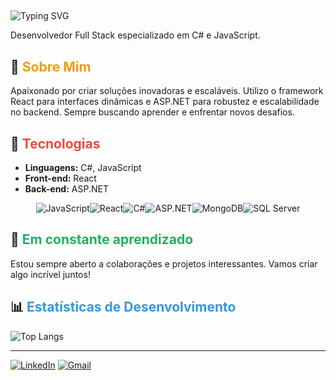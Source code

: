 ## <div align="center">
  <img src="https://readme-typing-svg.herokuapp.com?font=Fira+Code&size=24&pause=1000&color=f39c12&width=435&lines=Ol%C3%A1%2C+eu+sou+o+Roger!+Bem+vindo!" alt="Typing SVG" />
</div>

Desenvolvedor Full Stack especializado em C# e JavaScript.

## 🚀 <span style="color:#f39c12;">Sobre Mim</span>
Apaixonado por criar soluções inovadoras e escaláveis. Utilizo o framework React para interfaces dinâmicas e ASP.NET para robustez e escalabilidade no backend. Sempre buscando aprender e enfrentar novos desafios.

## 🔧 <span style="color:#e74c3c;">Tecnologias</span>
- **Linguagens:** C#, JavaScript
- **Front-end:** React
- **Back-end:** ASP.NET

<div style="display: flex; justify-content: center; align-items: center;">
  <img src="https://img.shields.io/badge/JavaScript-000?style=for-the-badge&logo=javascript&logoColor=F7DF1E" alt="JavaScript" />
  <img src="https://img.shields.io/badge/React-000?style=for-the-badge&logo=react&logoColor=61DAFB" alt="React" />
  <img src="https://img.shields.io/badge/C%23-000?style=for-the-badge&logo=csharp&logoColor=239120" alt="C#" />
  <img src="https://img.shields.io/badge/ASP.NET-000?style=for-the-badge&logo=dotnet&logoColor=512BD4" alt="ASP.NET" />
  <img src="https://img.shields.io/badge/MongoDB-000?style=for-the-badge&logo=mongodb&logoColor=47A248" alt="MongoDB" />
  <img src="https://img.shields.io/badge/SQL_Server-000?style=for-the-badge&logo=microsoft-sql-server&logoColor=CC2927" alt="SQL Server" />
</div>

## 🌱 <span style="color:#27ae60;">Em constante aprendizado</span>
Estou sempre aberto a colaborações e projetos interessantes. Vamos criar algo incrível juntos!

## 📊 <span style="color:#3498db;">Estatísticas de Desenvolvimento</span>
![Top Langs](https://github-readme-stats.vercel.app/api/top-langs/?username=DevRogerAlbuquerque&layout=compact&theme=dark)


---

[![LinkedIn](https://img.shields.io/badge/LinkedIn-000?style=for-the-badge&logo=linkedin&logoColor=0E76A8)](https://br.linkedin.com/in/roger-albuquerque-955a11195) [![Gmail](https://img.shields.io/badge/Gmail-000?style=for-the-badge&logo=gmail&logoColor=EA4335)](mailto:contatorogeroficial@gmail.com)
